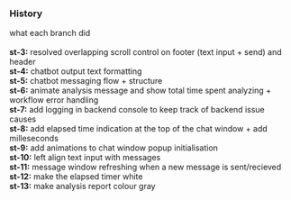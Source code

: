 ### History
what each branch did
<br>
<br>
**st-3:** resolved overlapping scroll control on footer (text input + send) and header <br>
**st-4:** chatbot output text formatting <br>
**st-5:** chatbot messaging flow + structure <br>
**st-6:** animate analysis message and show total time spent analyzing + workflow error handling <br>
**st-7:** add logging in backend console to keep track of backend issue causes <br>
**st-8:** add elapsed time indication at the top of the chat window + add milleseconds <br>
**st-9:** add animations to chat window popup initialisation <br>
**st-10:** left align text input with messages <br>
**st-11:** message window refreshing when a new message is sent/recieved <br>
**st-12:** make the elapsed timer white <br>
**st-13:** make analysis report colour gray <br>